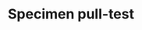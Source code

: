 ---
layout: default
title: Specimen pull-test
parent: Examples 
grand_parent: Documentation
nav_order: 2
permalink: /docs/documentation/examples/fembasics/
---